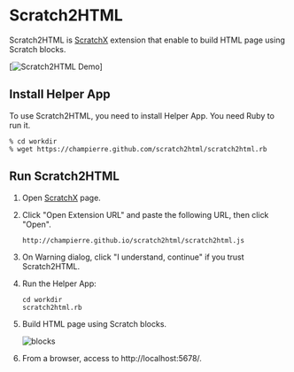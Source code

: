 # Scratch2HTML

Scratch2HTML is [ScratchX](http://scratchx.org/) extension that enable to build HTML page using Scratch blocks.

[![Scratch2HTML Demo](http://champierre.github.io/scratch2html/images/scratch2html.gif)]

## Install Helper App

To use Scratch2HTML, you need to install Helper App. You need Ruby to run it.

```
% cd workdir
% wget https://champierre.github.com/scratch2html/scratch2html.rb
```

## Run Scratch2HTML

1. Open [ScratchX](http://scratchx.org/) page.
2. Click "Open Extension URL" and paste the following URL, then click "Open".

	```
	http://champierre.github.io/scratch2html/scratch2html.js
	```
3. On Warning dialog, click "I understand, continue" if you trust Scratch2HTML.
4. Run the Helper App:

	```
	cd workdir
	scratch2html.rb
	```

5. Build HTML page using Scratch blocks.

	![blocks](http://champierre.github.io/scratch2mip/images/blocks.png)

6. From a browser, access to http://localhost:5678/.
